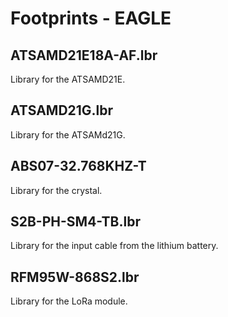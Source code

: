 # Footprints - EAGLE

## ATSAMD21E18A-AF.lbr

Library for the ATSAMD21E.

## ATSAMD21G.lbr

Library for the ATSAMd21G.

## ABS07-32.768KHZ-T

Library for the crystal.

## S2B-PH-SM4-TB.lbr

Library for the input cable from the lithium battery.

## RFM95W-868S2.lbr

Library for the LoRa module.
